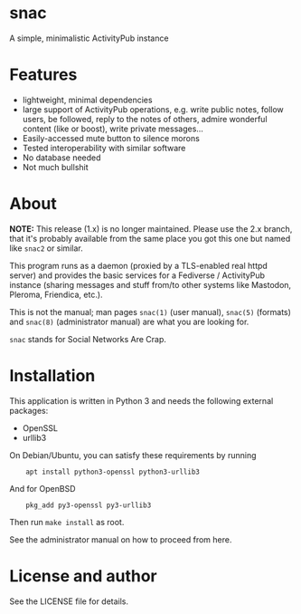 # snac

A simple, minimalistic ActivityPub instance

# Features

- lightweight, minimal dependencies
- large support of ActivityPub operations, e.g. write public notes, follow users, be followed, reply to the notes of others, admire wonderful content (like or boost), write private messages...
- Easily-accessed mute button to silence morons
- Tested interoperability with similar software
- No database needed
- Not much bullshit

# About

**NOTE:** This release (1.x) is no longer maintained. Please use the 2.x branch, that it's probably available from the same place you got this one but named like `snac2` or similar.

This program runs as a daemon (proxied by a TLS-enabled real httpd server) and provides the basic services for a Fediverse / ActivityPub instance (sharing messages and stuff from/to other systems like Mastodon, Pleroma, Friendica, etc.).

This is not the manual; man pages `snac(1)` (user manual), `snac(5)` (formats) and `snac(8)` (administrator manual) are what you are looking for.

`snac` stands for Social Networks Are Crap.

# Installation

This application is written in Python 3 and needs the following external packages:

* OpenSSL
* urllib3

On Debian/Ubuntu, you can satisfy these requirements by running

```
    apt install python3-openssl python3-urllib3
```

And for OpenBSD

```
    pkg_add py3-openssl py3-urllib3
```

Then run `make install` as root.

See the administrator manual on how to proceed from here.

# License and author

See the LICENSE file for details.
